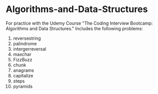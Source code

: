 # Algorithms-and-Data-Structures




For practice with the Udemy Course "The Coding Interview Bootcamp: Algorithms and Data Structures." Includes the following problems:

1. reversestring
2. palindrome
3. intergerreversal
4. maxchar
5. FizzBuzz
6. chunk
7. anagrams
8. capitalize
9. steps
10. pyramids
